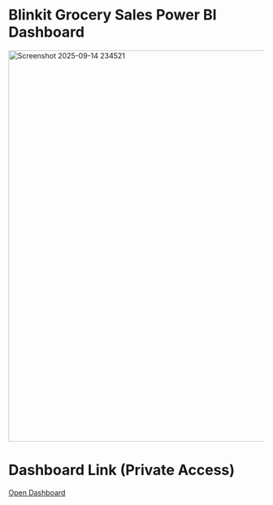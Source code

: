 # Blinkit Grocery Sales Power BI Dashboard

<img width="1348" height="771" alt="Screenshot 2025-09-14 234521" src="https://github.com/user-attachments/assets/c0f4c061-5aac-4b9d-ae88-ed9dba3324c2" />

# Dashboard Link (Private Access)
[Open Dashboard](https://mukusick2.github.io/Blinkit_-Grocery_Dashboard/)
